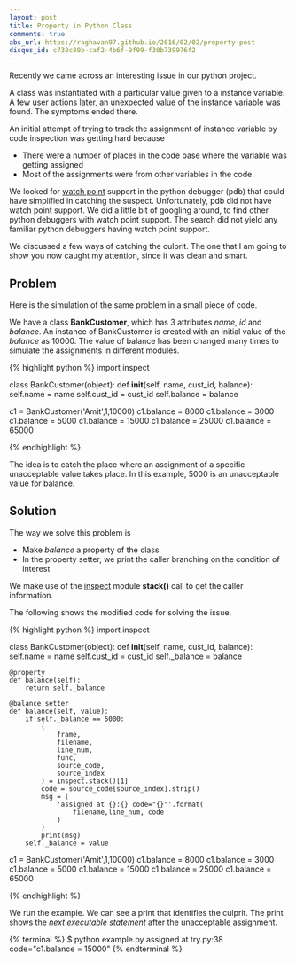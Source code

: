 ```yaml
---
layout: post
title: Property in Python Class
comments: true
abs_url: https://raghavan97.github.io/2016/02/02/property-post
disqus_id: c738c80b-caf2-4b6f-9f99-f30b739976f2
---
```



Recently we came across an interesting issue in our python project.

A class was instantiated with a particular value given to a instance variable. A few user actions later, an unexpected value of the instance variable was found. The symptoms ended there.

An initial attempt of trying to track the assignment of instance variable by code inspection was getting hard because
* There were a number of places in the code base where the variable was getting assigned 
* Most of the assignments were from other variables in the code. 
    
We looked for <a href="https://sourceware.org/gdb/onlinedocs/gdb/Set-Watchpoints.html">watch point</a> support in the python debugger (pdb) that could have simplified in catching the suspect. Unfortunately, pdb did not have watch point support. We did a little bit of googling around, to find other python debuggers with watch point support. The search did not yield any familiar python debuggers having watch point support.

We discussed a few ways of catching the culprit. The one that I am going to show you now caught my attention, since it was clean and smart.

## Problem

Here is the simulation of the same problem in a small piece of code.

We have a class **BankCustomer**, which has 3 attributes *name*, *id* and *balance*. An instance of BankCustomer is created with an initial value of the *balance* as 10000. The value of balance has been changed many times to simulate the assignments in different modules.


{% highlight python %}
import inspect

class BankCustomer(object):
    def __init__(self, name, cust_id, balance):
        self.name = name
        self.cust_id = cust_id
        self.balance = balance


c1 = BankCustomer('Amit',1,10000)
c1.balance = 8000
c1.balance = 3000
c1.balance = 5000
c1.balance = 15000
c1.balance = 25000
c1.balance = 65000

{% endhighlight %}

The idea is to catch the place where an assignment of a specific unacceptable value takes place. In this example, 5000 is an unacceptable value for balance.

## Solution

The way we solve this problem is 

* Make *balance* a property of the class
* In the property setter, we print the caller branching on the condition of interest

We make use of the <a href="https://docs.python.org/2/library/inspect.html">inspect</a> module **stack()** call to get the caller information.

The following shows the modified code for solving the issue.

{% highlight python %}
import inspect

class BankCustomer(object):
    def __init__(self, name, cust_id, balance):
        self.name = name
        self.cust_id = cust_id
        self._balance = balance

    @property
    def balance(self):
        return self._balance

    @balance.setter
    def balance(self, value):
        if self._balance == 5000:
            (
                frame,
                filename,
                line_num, 
                func, 
                source_code,
                source_index
            ) = inspect.stack()[1]
            code = source_code[source_index].strip()
            msg = (
                'assigned at {}:{} code="{}"'.format(
                    filename,line_num, code
                )
            )
            print(msg)
        self._balance = value


c1 = BankCustomer('Amit',1,10000)
c1.balance = 8000
c1.balance = 3000
c1.balance = 5000
c1.balance = 15000
c1.balance = 25000
c1.balance = 65000

{% endhighlight %}

We run the example. We can see a print that identifies the culprit. The print shows the *next executable statement* after the unacceptable assignment.

{% terminal %}
$ python example.py
assigned at try.py:38 code="c1.balance = 15000"
{% endterminal %}
